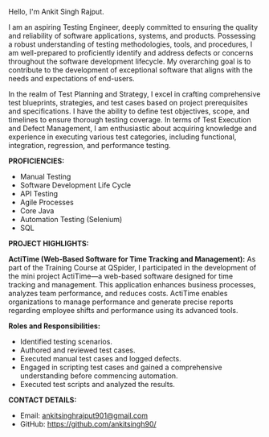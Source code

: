 Hello, I'm Ankit Singh Rajput.

I am an aspiring Testing Engineer, deeply committed to ensuring the quality and reliability of software applications, systems, and products. Possessing a robust understanding of testing methodologies, tools, and procedures, I am well-prepared to proficiently identify and address defects or concerns throughout the software development lifecycle. My overarching goal is to contribute to the development of exceptional software that aligns with the needs and expectations of end-users.

In the realm of Test Planning and Strategy, I excel in crafting comprehensive test blueprints, strategies, and test cases based on project prerequisites and specifications. I have the ability to define test objectives, scope, and timelines to ensure thorough testing coverage. In terms of Test Execution and Defect Management, I am enthusiastic about acquiring knowledge and experience in executing various test categories, including functional, integration, regression, and performance testing.

**PROFICIENCIES:**
- Manual Testing
- Software Development Life Cycle
- API Testing
- Agile Processes
- Core Java
- Automation Testing (Selenium)
- SQL

**PROJECT HIGHLIGHTS:**

**ActiTime (Web-Based Software for Time Tracking and Management):**
As part of the Training Course at QSpider, I participated in the development of the mini project ActiTime—a web-based software designed for time tracking and management. This application enhances business processes, analyzes team performance, and reduces costs. ActiTime enables organizations to manage performance and generate precise reports regarding employee shifts and performance using its advanced tools.

**Roles and Responsibilities:**
- Identified testing scenarios.
- Authored and reviewed test cases.
- Executed manual test cases and logged defects.
- Engaged in scripting test cases and gained a comprehensive understanding before commencing automation.
- Executed test scripts and analyzed the results.

**CONTACT DETAILS:**
- Email: ankitsinghrajput901@gmail.com
- GitHub: https://github.com/ankitsingh90/
